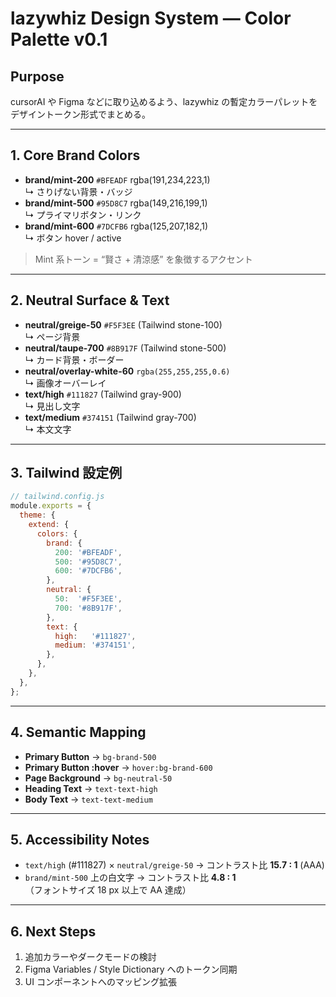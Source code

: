 # lazywhiz Design System — Color Palette v0.1

## Purpose
cursorAI や Figma などに取り込めるよう、lazywhiz の暫定カラーパレットを
デザイントークン形式でまとめる。

---

## 1. Core Brand Colors
- **brand/mint-200**  `#BFEADF`  rgba(191,234,223,1)  
  ↳ さりげない背景・バッジ
- **brand/mint-500**  `#95D8C7`  rgba(149,216,199,1)  
  ↳ プライマリボタン・リンク
- **brand/mint-600**  `#7DCFB6`  rgba(125,207,182,1)  
  ↳ ボタン hover / active

> Mint 系トーン = “賢さ + 清涼感” を象徴するアクセント

---

## 2. Neutral Surface & Text
- **neutral/greige-50**  `#F5F3EE`  (Tailwind stone-100)  
  ↳ ページ背景
- **neutral/taupe-700**  `#8B917F`  (Tailwind stone-500)  
  ↳ カード背景・ボーダー
- **neutral/overlay-white-60**  `rgba(255,255,255,0.6)`  
  ↳ 画像オーバーレイ
- **text/high**  `#111827`  (Tailwind gray-900)  
  ↳ 見出し文字
- **text/medium**  `#374151`  (Tailwind gray-700)  
  ↳ 本文文字

---

## 3. Tailwind 設定例
~~~js
// tailwind.config.js
module.exports = {
  theme: {
    extend: {
      colors: {
        brand: {
          200: '#BFEADF',
          500: '#95D8C7',
          600: '#7DCFB6',
        },
        neutral: {
          50:  '#F5F3EE',
          700: '#8B917F',
        },
        text: {
          high:   '#111827',
          medium: '#374151',
        },
      },
    },
  },
};
~~~

---

## 4. Semantic Mapping
- **Primary Button**         → `bg-brand-500`
- **Primary Button :hover** → `hover:bg-brand-600`
- **Page Background**        → `bg-neutral-50`
- **Heading Text**           → `text-text-high`
- **Body Text**              → `text-text-medium`

---

## 5. Accessibility Notes
- `text/high` (#111827) × `neutral/greige-50` → コントラスト比 **15.7 : 1** (AAA)
- `brand/mint-500` 上の白文字 → コントラスト比 **4.8 : 1**  
  （フォントサイズ 18 px 以上で AA 達成）

---

## 6. Next Steps
1. 追加カラーやダークモードの検討  
2. Figma Variables / Style Dictionary へのトークン同期  
3. UI コンポーネントへのマッピング拡張  